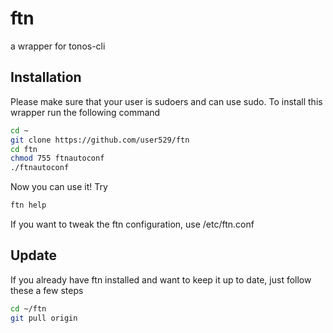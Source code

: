# ftn
a wrapper for tonos-cli

## Installation
Please make sure that your user is sudoers and can use sudo.
To install this wrapper run the following command
```sh
cd ~
git clone https://github.com/user529/ftn
cd ftn
chmod 755 ftnautoconf
./ftnautoconf
```
Now you can use it! Try
```sh
ftn help
```
If you want to tweak the ftn configuration, use /etc/ftn.conf

## Update
If you already have ftn installed and want to keep it up to date, just follow these a few steps
```sh
cd ~/ftn
git pull origin
```